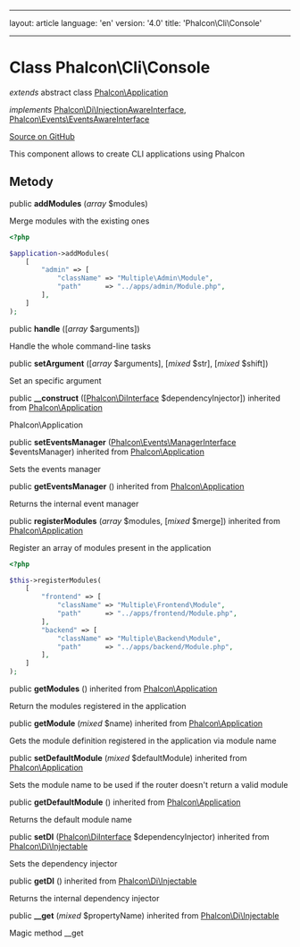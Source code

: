 * * *

layout: article language: 'en' version: '4.0' title: 'Phalcon\Cli\Console'

* * *

# Class **Phalcon\Cli\Console**

*extends* abstract class [Phalcon\Application](/4.0/en/api/Phalcon_Application)

*implements* [Phalcon\Di\InjectionAwareInterface](/4.0/en/api/Phalcon_Di_InjectionAwareInterface), [Phalcon\Events\EventsAwareInterface](/4.0/en/api/Phalcon_Events_EventsAwareInterface)

<a href="https://github.com/phalcon/cphalcon/tree/v4.0.0/phalcon/cli/console.zep" class="btn btn-default btn-sm">Source on GitHub</a>

This component allows to create CLI applications using Phalcon

## Metody

public **addModules** (*array* $modules)

Merge modules with the existing ones

```php
<?php

$application->addModules(
    [
        "admin" => [
            "className" => "Multiple\Admin\Module",
            "path"      => "../apps/admin/Module.php",
        ],
    ]
);

```

public **handle** ([*array* $arguments])

Handle the whole command-line tasks

public **setArgument** ([*array* $arguments], [*mixed* $str], [*mixed* $shift])

Set an specific argument

public **__construct** ([[Phalcon\DiInterface](/4.0/en/api/Phalcon_DiInterface) $dependencyInjector]) inherited from [Phalcon\Application](/4.0/en/api/Phalcon_Application)

Phalcon\Application

public **setEventsManager** ([Phalcon\Events\ManagerInterface](/4.0/en/api/Phalcon_Events_ManagerInterface) $eventsManager) inherited from [Phalcon\Application](/4.0/en/api/Phalcon_Application)

Sets the events manager

public **getEventsManager** () inherited from [Phalcon\Application](/4.0/en/api/Phalcon_Application)

Returns the internal event manager

public **registerModules** (*array* $modules, [*mixed* $merge]) inherited from [Phalcon\Application](/4.0/en/api/Phalcon_Application)

Register an array of modules present in the application

```php
<?php

$this->registerModules(
    [
        "frontend" => [
            "className" => "Multiple\Frontend\Module",
            "path"      => "../apps/frontend/Module.php",
        ],
        "backend" => [
            "className" => "Multiple\Backend\Module",
            "path"      => "../apps/backend/Module.php",
        ],
    ]
);

```

public **getModules** () inherited from [Phalcon\Application](/4.0/en/api/Phalcon_Application)

Return the modules registered in the application

public **getModule** (*mixed* $name) inherited from [Phalcon\Application](/4.0/en/api/Phalcon_Application)

Gets the module definition registered in the application via module name

public **setDefaultModule** (*mixed* $defaultModule) inherited from [Phalcon\Application](/4.0/en/api/Phalcon_Application)

Sets the module name to be used if the router doesn't return a valid module

public **getDefaultModule** () inherited from [Phalcon\Application](/4.0/en/api/Phalcon_Application)

Returns the default module name

public **setDI** ([Phalcon\DiInterface](/4.0/en/api/Phalcon_DiInterface) $dependencyInjector) inherited from [Phalcon\Di\Injectable](/4.0/en/api/Phalcon_Di_Injectable)

Sets the dependency injector

public **getDI** () inherited from [Phalcon\Di\Injectable](/4.0/en/api/Phalcon_Di_Injectable)

Returns the internal dependency injector

public **__get** (*mixed* $propertyName) inherited from [Phalcon\Di\Injectable](/4.0/en/api/Phalcon_Di_Injectable)

Magic method __get